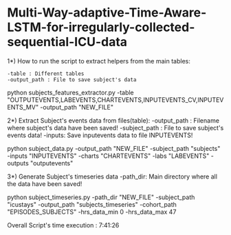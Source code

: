 # Multi-Way-adaptive-Time-Aware-LSTM-for-irregularly-collected-sequential-ICU-data

1*) How to run the script to extract helpers from the main tables:

    -table : Different tables
    -output_path : File to save subject's data

python subjects_features_extractor.py -table "OUTPUTEVENTS,LABEVENTS,CHARTEVENTS,INPUTEVENTS_CV,INPUTEVENTS_MV" -output_path "NEW_FILE"

2*) Extract Subject's events data from files(table):
    -output_path : Filename where subject's data have been saved!
    -subject_path : File to save subject's events data!
    -inputs: Save inputevents data to file INPUTEVENTS!
    
 python subject_data.py -output_path "NEW_FILE" -subject_path "subjects" -inputs "INPUTEVENTS" -charts "CHARTEVENTS" -labs "LABEVENTS" -outputs "outputevents"

 3*) Generate Subject's timeseries data
    -path_dir:  Main directory where all the data have been saved!
    
  python subject_timeseries.py -path_dir "NEW_FILE" -subject_path "icustays" -output_path "subjects_timeseries" -cohort_path "EPISODES_SUBJECTS" -hrs_data_min 0 -hrs_data_max 47

Overall Script's time execution : 7:41:26
